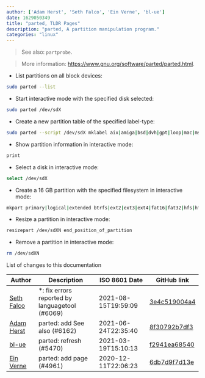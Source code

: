 ```yaml
---
author: ['Adam Herst', 'Seth Falco', 'Ein Verne', 'bl-ue']
date: 1629050349
title: "parted, TLDR Pages"
description: "parted, A partition manipulation program."
categories: "linux"
---
```

> See also: `partprobe`.

> More information: <https://www.gnu.org/software/parted/parted.html>.

- List partitions on all block devices:

```bash
sudo parted --list
```

- Start interactive mode with the specified disk selected:

```bash
sudo parted /dev/sdX
```

- Create a new partition table of the specified label-type:

```bash
sudo parted --script /dev/sdX mklabel aix|amiga|bsd|dvh|gpt|loop|mac|msdos|pc98|sun
```

- Show partition information in interactive mode:

```bash
print
```

- Select a disk in interactive mode:

```bash
select /dev/sdX
```

- Create a 16 GB partition with the specified filesystem in interactive mode:

```bash
mkpart primary|logical|extended btrfs|ext2|ext3|ext4|fat16|fat32|hfs|hfs+|linux-swap|ntfs|reiserfs|udf|xfs 0% 16G
```

- Resize a partition in interactive mode:

```bash
resizepart /dev/sdXN end_position_of_partition
```

- Remove a partition in interactive mode:

```bash
rm /dev/sdXN
```
List of changes to this documentation


Author | Description | ISO 8601 Date | GitHub link
------|-----|-----|-----
[Seth Falco](mailto:seth@falco.fun) | *: fix errors reported by languagetool (#6069) | 2021-08-15T19:59:09 | [3e4c519004a4](https://github.com/tldr-pages/tldr/commit/3e4c519004a471c861cdc609fd7239ee3355671c)
[Adam Herst](mailto:adamherst@adamherst.com) | parted: add See also (#6162) | 2021-06-24T22:35:40 | [8f30792b7df3](https://github.com/tldr-pages/tldr/commit/8f30792b7df31edb349d6feac388a7dfd669e52c)
[bl-ue](mailto:54780737+bl-ue@users.noreply.github.com) | parted: refresh (#5470) | 2021-03-19T15:10:13 | [f2941ea68540](https://github.com/tldr-pages/tldr/commit/f2941ea685404cbe6a088304a64be50498f57b13)
[Ein Verne](mailto:einverne@gmail.com) | parted: add page (#4961) | 2020-12-11T22:06:23 | [6db7d9f7d13e](https://github.com/tldr-pages/tldr/commit/6db7d9f7d13eb092903e2b2c098a800b96bc0dfb)

